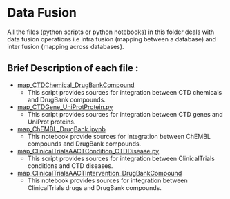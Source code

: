 # Data Fusion

All the files (python scripts or python notebooks) in this folder deals with data fusion operations i.e intra fusion (mapping between a database) and inter fusion (mapping across databases). 

## Brief Description of each file :

* [map_CTDChemical_DrugBankCompound](https://github.com/ambf0632/CompoundDb4jML/blob/main/DataFusion/map_CTDChemical_DrugBank.py)
 	* This script provides sources for integration between CTD chemicals and DrugBank compounds.
* [map_CTDGene_UniProtProtein.py](https://github.com/ambf0632/CompoundDb4jML/blob/main/DataFusion/map_CTDGene_UniProtProtein.py)
	* This script provides sources for integration between CTD genes and UniProt proteins.
* [map_ChEMBL_DrugBank.ipynb](https://github.com/ambf0632/CompoundDb4jML/blob/main/DataFusion/map_ChEMBL_DrugBank.ipynb)
	* This notebook provide sources for integration between ChEMBL compounds and DrugBank compounds.
* [map_ClinicalTrialsAACTCondition_CTDDisease.py](https://github.com/ambf0632/CompoundDb4jML/blob/main/DataFusion/map_ClinicalTrialsCondition_to_CTDDisease.py)
	* This script provides sources for integration between ClinicalTrials conditions and CTD diseases.
* [map_ClinicalTrialsAACTIntervention_DrugBankCompound](https://github.com/ambf0632/CompoundDb4jML/blob/main/DataFusion/map_ClinicalTrials_DrugBank.ipynb)
	* This notebook provides sources for integration between ClinicalTrials drugs and DrugBank compounds.
